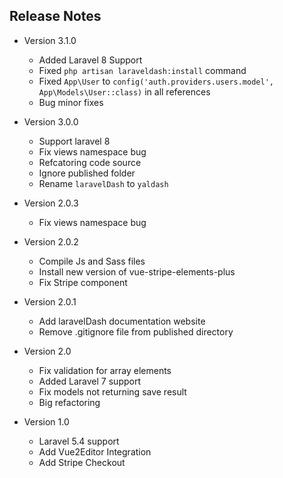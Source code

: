 ## Release Notes

- Version 3.1.0

  - Added Laravel 8 Support
  - Fixed `php artisan laraveldash:install` command
  - Fixed `App\User` to `config('auth.providers.users.model', App\Models\User::class)` in all references
  - Bug minor fixes

- Version 3.0.0

  - Support laravel 8
  - Fix views namespace bug
  - Refcatoring code source
  - Ignore published folder
  - Rename `laravelDash` to `yaldash`

- Version 2.0.3

  - Fix views namespace bug

- Version 2.0.2

  - Compile Js and Sass files
  - Install new version of vue-stripe-elements-plus
  - Fix Stripe component

- Version 2.0.1

  - Add laravelDash documentation website
  - Remove .gitignore file from published directory

- Version 2.0

  - Fix validation for array elements
  - Added Laravel 7 support
  - Fix models not returning save result
  - Big refactoring

- Version 1.0
  - Laravel 5.4 support
  - Add Vue2Editor Integration
  - Add Stripe Checkout
